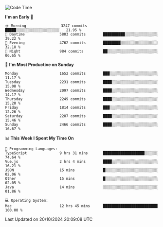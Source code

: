 <!--START_SECTION:waka-->
![Code Time](http://img.shields.io/badge/Code%20Time-4%2C451%20hrs%2038%20mins-blue)

**I'm an Early 🐤** 

```text
🌞 Morning                3247 commits        █████░░░░░░░░░░░░░░░░░░░░   21.95 % 
🌆 Daytime                5803 commits        ██████████░░░░░░░░░░░░░░░   39.22 % 
🌃 Evening                4762 commits        ████████░░░░░░░░░░░░░░░░░   32.18 % 
🌙 Night                  984 commits         ██░░░░░░░░░░░░░░░░░░░░░░░   06.65 % 
```
📅 **I'm Most Productive on Sunday** 

```text
Monday                   1652 commits        ███░░░░░░░░░░░░░░░░░░░░░░   11.17 % 
Tuesday                  2231 commits        ████░░░░░░░░░░░░░░░░░░░░░   15.08 % 
Wednesday                2097 commits        ████░░░░░░░░░░░░░░░░░░░░░   14.17 % 
Thursday                 2249 commits        ████░░░░░░░░░░░░░░░░░░░░░   15.20 % 
Friday                   1814 commits        ███░░░░░░░░░░░░░░░░░░░░░░   12.26 % 
Saturday                 2287 commits        ████░░░░░░░░░░░░░░░░░░░░░   15.46 % 
Sunday                   2466 commits        ████░░░░░░░░░░░░░░░░░░░░░   16.67 % 
```


📊 **This Week I Spent My Time On** 

```text
💬 Programming Languages: 
TypeScript               9 hrs 31 mins       ███████████████████░░░░░░   74.64 % 
Vue.js                   2 hrs 4 mins        ████░░░░░░░░░░░░░░░░░░░░░   16.21 % 
JSON                     15 mins             █░░░░░░░░░░░░░░░░░░░░░░░░   02.06 % 
Other                    15 mins             █░░░░░░░░░░░░░░░░░░░░░░░░   02.05 % 
Java                     14 mins             ░░░░░░░░░░░░░░░░░░░░░░░░░   01.86 % 

💻 Operating System: 
Mac                      12 hrs 45 mins      █████████████████████████   100.00 % 
```


 Last Updated on 20/10/2024 20:09:08 UTC
<!--END_SECTION:waka-->
